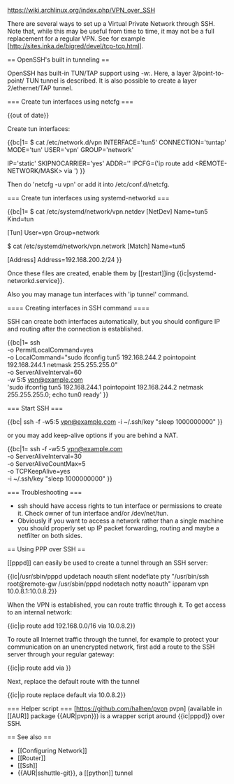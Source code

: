 https://wiki.archlinux.org/index.php/VPN_over_SSH

There are several ways to set up a Virtual Private Network through SSH. Note that, while this may be useful from time to time, it may not be a full replacement for a regular VPN. See for example [http://sites.inka.de/bigred/devel/tcp-tcp.html].

== OpenSSH's built in tunneling ==

OpenSSH has built-in TUN/TAP support using -w<local-tun-number>:<remote-tun-number>. Here, a layer 3/point-to-point/ TUN tunnel is described. It is also possible to create a layer 2/ethernet/TAP tunnel.

=== Create tun interfaces using netcfg ===

{{out of date}}

Create tun interfaces:

{{bc|1=
$ cat /etc/network.d/vpn
INTERFACE='tun5'
CONNECTION='tuntap'
MODE='tun'
USER='vpn'
GROUP='network'

IP='static'
SKIPNOCARRIER='yes'
ADDR='<IP>'
IPCFG=('ip route add <REMOTE-NETWORK/MASK> via <REMOTE-SIDE-IP>')
}}

Then do 'netcfg -u vpn' or add it into /etc/conf.d/netcfg.

=== Create tun interfaces using systemd-networkd ===

{{bc|1=
$ cat /etc/systemd/network/vpn.netdev
[NetDev]
Name=tun5
Kind=tun

[Tun]
User=vpn
Group=network

$ cat /etc/systemd/network/vpn.network
[Match]
Name=tun5

[Address]
Address=192.168.200.2/24
}}

Once these files are created, enable them by [[restart]]ing {{ic|systemd-networkd.service}}.

Also you may manage tun interfaces with 'ip tunnel' command.

==== Creating interfaces in SSH command ====

SSH can create both interfaces automatically, but you should configure IP and routing after the connection is established.

{{bc|1=
ssh \
  -o PermitLocalCommand=yes \
  -o LocalCommand="sudo ifconfig tun5 192.168.244.2 pointopoint 192.168.244.1 netmask 255.255.255.0" \
  -o ServerAliveInterval=60 \
  -w 5:5 vpn@example.com \
  'sudo ifconfig tun5 192.168.244.1 pointopoint 192.168.244.2 netmask 255.255.255.0; echo tun0 ready'
}}

=== Start SSH ===

{{bc|
ssh -f -w5:5 vpn@example.com -i ~/.ssh/key "sleep 1000000000"
}}

or you may add keep-alive options if you are behind a NAT.

{{bc|1=
ssh -f -w5:5 vpn@example.com \
        -o ServerAliveInterval=30 \
        -o ServerAliveCountMax=5 \
        -o TCPKeepAlive=yes \
        -i ~/.ssh/key "sleep 1000000000"
}}

=== Troubleshooting ===

* ssh should have access rights to tun interface or permissions to create it. Check owner of tun interface and/or /dev/net/tun.
* Obviously if you want to access a network rather than a single machine you should properly set up IP packet forwarding, routing and maybe a netfilter on both sides.

== Using PPP over SSH ==

[[pppd]] can easily be used to create a tunnel through an SSH server:

{{ic|/usr/sbin/pppd updetach noauth silent nodeflate pty "/usr/bin/ssh root@remote-gw /usr/sbin/pppd nodetach notty noauth" ipparam vpn 10.0.8.1:10.0.8.2}}

When the VPN is established, you can route traffic through it. To get access to an internal network:

{{ic|ip route add 192.168.0.0/16 via 10.0.8.2}}

To route all Internet traffic through the tunnel, for example to protect your communication on an unencrypted network, first add a route to the SSH server through your regular gateway:

{{ic|ip route add <remote-gw> via <current default gateway>}}

Next, replace the default route with the tunnel

{{ic|ip route replace default via 10.0.8.2}}

=== Helper script ===
[https://github.com/halhen/pvpn pvpn] (available in [[AUR]] package {{AUR|pvpn}}) is a wrapper script around {{ic|pppd}} over SSH.

== See also ==

* [[Configuring Network]]
* [[Router]]
* [[Ssh]]
* {{AUR|sshuttle-git}}, a [[python]] tunnel
